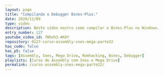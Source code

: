 ```yaml
---
layout: page
title: "Compilando o Debugger Bsnes-Plus."
date: 2020/11/09
type: video
description: Neste vídeo mostro como compilar o Bsnes-Plus no Windows. Com o código do debugger conseguimos fazer alterações bem mais avançadas para nos ajudar nas seções de debug.
entry_number: 127
youtube_video_id: 7Wboh3-AKXY
repository: 0127-curso-assembly-snes-mega-parte22
has_code: false
has_p5: false
tags: [Assembly, Snes, Mega Drive, Romhacking, Bsnes, Debugger]
playlists: [Curso de Assembly com Snes e Mega Drive]
permalink: /curso-assembly-snes-mega-parte22/
---
```

